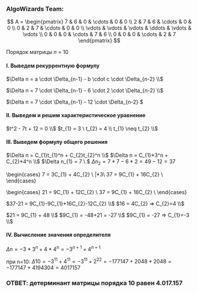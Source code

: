### AlgoWizards Team:

$$    
A =     
 \begin{pmatrix}    
  7 & 6 & 0 & \cdots & 0 & 0 \\    
  2 & 7 & 6 & \cdots & 0 & 0 \\    
  0 & 2 & 7 & \cdots & 0 & 0 \\    
  \vdots  & \vdots & \vdots & \ddots & \vdots & \vdots  \\    
  0 & 0 & 0 & \cdots & 7 & 6 \\    
  0 & 0 & 0 & \cdots & 2 & 7     
 \end{pmatrix}    
$$

Порядок матрицы *n* = 10

#### I. Выведем рекуррентную формулу

$\Delta n = a \cdot \Delta_{n-1} - b \cdot c \cdot \Delta_{n-2} \\$

$\Delta n = 7 \cdot \Delta_{n-1} - 6 \cdot 2 \cdot \Delta_{n-2} \\$

$\Delta n = 7 \cdot \Delta_{n-1} - 12 \cdot \Delta_{n-2} $


#### II. Выведем и решим характеристическое уравнение
$t^2 - 7t + 12 = 0 \\$
$t_{1} = 3  \ t_{2} = 4 \\ t_{1} \neq t_{2} \\$

#### III. Выведем формулу общего решения
$\Delta n = С_{1}t_{1}^n + С_{2}t_{2}^n \\$
$\Delta n = С_{1}*3^n + С_{2}*4^n \\$
$\Delta n_{1} = 7 \\ $
$\Delta n_{2} = 7*7-6*2=49-12=37$

\begin{cases}
7 = 3С_{1} + 4С_{2} \ |*3\\
37 = 9С_{1} + 16С_{2} \\
\end{cases} 

\begin{cases}
21 = 9С_{1} + 12С_{2} \\
37 = 9С_{1} + 16С_{2} \\
\end{cases}

$37-21 = 9С_{1}-9С_{1}+16С_{2}-12С_{2} \\$
$16 = 4С_{2} => С_{2}=4 \\$

$21 = 9C_{1} + 48 \\$
$9C_{1} = -48+21 = -27 \\$
$9C_{1} = -27 => C_{1}=-3 \\$

#### IV. Вычисление значения определителя

$\Delta n = -3*3^n + 4*4^n = -3^{n+1} + 4^{n+1}$

при n=10:
$\Delta 10 = -3^{11} + 4^{11} = -3^{11} + 2^{22} = -177147 + 2048*2048 = -177147 + 4194304 = 4017157$

### ОТВЕТ: детерминант матрицы порядка 10 равен 4.017.157
